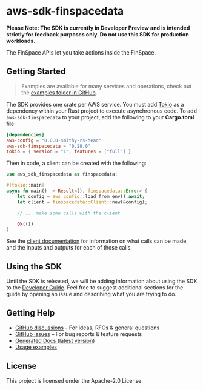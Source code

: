 # aws-sdk-finspacedata

**Please Note: The SDK is currently in Developer Preview and is intended strictly for
feedback purposes only. Do not use this SDK for production workloads.**

The FinSpace APIs let you take actions inside the FinSpace.

## Getting Started

> Examples are available for many services and operations, check out the
> [examples folder in GitHub](https://github.com/awslabs/aws-sdk-rust/tree/main/examples).

The SDK provides one crate per AWS service. You must add [Tokio](https://crates.io/crates/tokio)
as a dependency within your Rust project to execute asynchronous code. To add `aws-sdk-finspacedata` to
your project, add the following to your **Cargo.toml** file:

```toml
[dependencies]
aws-config = "0.0.0-smithy-rs-head"
aws-sdk-finspacedata = "0.28.0"
tokio = { version = "1", features = ["full"] }
```

Then in code, a client can be created with the following:

```rust
use aws_sdk_finspacedata as finspacedata;

#[tokio::main]
async fn main() -> Result<(), finspacedata::Error> {
    let config = aws_config::load_from_env().await;
    let client = finspacedata::Client::new(&config);

    // ... make some calls with the client

    Ok(())
}
```

See the [client documentation](https://docs.rs/aws-sdk-finspacedata/latest/aws_sdk_finspacedata/client/struct.Client.html)
for information on what calls can be made, and the inputs and outputs for each of those calls.

## Using the SDK

Until the SDK is released, we will be adding information about using the SDK to the
[Developer Guide](https://docs.aws.amazon.com/sdk-for-rust/latest/dg/welcome.html). Feel free to suggest
additional sections for the guide by opening an issue and describing what you are trying to do.

## Getting Help

* [GitHub discussions](https://github.com/awslabs/aws-sdk-rust/discussions) - For ideas, RFCs & general questions
* [GitHub issues](https://github.com/awslabs/aws-sdk-rust/issues/new/choose) – For bug reports & feature requests
* [Generated Docs (latest version)](https://awslabs.github.io/aws-sdk-rust/)
* [Usage examples](https://github.com/awslabs/aws-sdk-rust/tree/main/examples)

## License

This project is licensed under the Apache-2.0 License.

